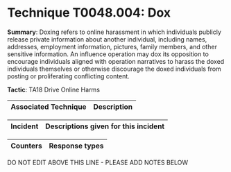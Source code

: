 # Technique T0048.004: Dox

**Summary**: Doxing refers to online harassment in which individuals publicly release private information about another individual, including names, addresses, employment information, pictures, family members, and other sensitive information. An influence operation may dox its opposition to encourage individuals aligned with operation narratives to harass the doxed individuals themselves or otherwise discourage the doxed individuals from posting or proliferating conflicting content.

**Tactic**: TA18 Drive Online Harms


| Associated Technique | Description |
| --------- | ------------------------- |



| Incident | Descriptions given for this incident |
| -------- | -------------------- |



| Counters | Response types |
| -------- | -------------- |


DO NOT EDIT ABOVE THIS LINE - PLEASE ADD NOTES BELOW